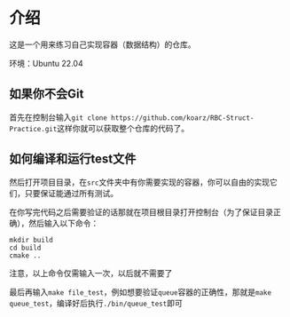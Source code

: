 # 介绍

这是一个用来练习自己实现容器（数据结构）的仓库。

环境：Ubuntu 22.04

## 如果你不会Git

首先在控制台输入`git clone https://github.com/koarz/RBC-Struct-Practice.git`这样你就可以获取整个仓库的代码了。

## 如何编译和运行test文件

然后打开项目目录，在`src`文件夹中有你需要实现的容器，你可以自由的实现它们，只要保证能通过所有测试。

在你写完代码之后需要验证的话那就在项目根目录打开控制台（为了保证目录正确），然后输入以下命令：
```
mkdir build
cd build
cmake ..
```
注意，以上命令仅需输入一次，以后就不需要了

最后再输入`make file_test`，例如想要验证`queue`容器的正确性，那就是`make queue_test`，编译好后执行`./bin/queue_test`即可